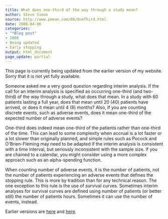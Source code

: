 ```yaml
---
title: What does one-third of the way through a study mean?
author: Steve Simon
source: http://www.pmean.com/08/OneThird.html
date: 2008-04-06
categories:
- "*Blog post"
- 2008
- Being updated
- Early stopping
output: html_document
page_update: partial
---
```

This page is currently being updated from the earlier version of my website. Sorry that it is not yet fully available.

Someone asked me a very good question regarding interim analysis. If the
call for an interim analysis is specified as occurring one-third (and
two-third) of the way through a study, what does that mean. In a study
with 60 patients lasting a full year, does that mean until 20 (40)
patients have arrived, or does it mean until 4 (8) months? Also, if you
are counting discrete events, such as adverse events, does it mean
one-third of the expected number of adverse events?

One-third does indeed mean one-third of the patients rather than
one-third of the time. This can lead to some complexity when accrual is
a lot faster or a lot slower than originally planned, and simple rules
such as Pocock and O'Brien-Fleming may need to be adapted if the
interim analysis is consistent with a time interval, but seriously
inconsistent with the sample size. If you are chained to a calendar, you
might consider using a more complex approach such as an alpha-spending
function.

When counting number of adverse events, it is the number of patients,
not the number of patients experiencing an adverse events that defines
the stopping rule. This is more by tradition than for any technical
reason. The one exception to this rule is the use of survival curves.
Sometimes interim analyses for survival curves are defined using number
of patients (or better still) the number of patients hours. Sometimes it
can use the number of events, instead.

Earlier versions are [here][sim1] and [here][sim2].

[sim1]: http://www.pmean.com/08/OneThird.html
[sim2]: http://new.pmean.com/one-third-completed/

